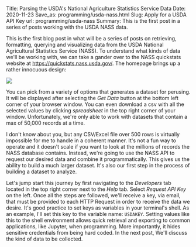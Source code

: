 Title: Parsing the USDA's National Agriculture Statistics Service Data
Date: 2020-11-23
Save_as: programming/usda-nass.html
Slug: Apply for a USDA API Key
url: programming/usda-nass
Summary: This is the first post in a series of posts working with the USDA NASS data.

This is the first blog post in what will be a series of posts on retrieving, formatting, querying and visualizing data from the USDA National Agricultural Statistics Service (NASS). To understand what kinds of data we'll be working with, we can take a gander over to the NASS quickstats website at <a href="https://quickstats.nass.usda.gov/" class="inlinelink">https://quickstats.nass.usda.gov/</a>. The homepage brings up a rather innocuous design:

<img class="articleimg" src=https://trimbljk.github.io/theme/images/usda_ws_screenshot.png>

You can pick from a variety of options that generates a dataset for perusing. It will be displayed after selecting the _Get Data_ button at the bottom left corner of your browser window. You can even download a csv with all the selected values by clicking _spreadsheet_ in the top right corner of your window. Unfortunately, we're only able to work with datasets that contain a max of 50,000 records at a time. 

I don't know about you, but any CSV/Excel file over 500 rows is virtually impossible for me to handle in a coherent manner. It's not a fun way to operate and it doesn't scale if you want to look at the millions of records the NASS database contains. Instead, we're going to use the NASS API to request our desired data and combine it programmatically. This gives us the ability to build a much larger dataset. It's also our first step in the process of building a dataset to analyze.

Let's jump start this journey by first navigating to the _Developers_ tab located in the top right corner next to the _Help_ tab. Select _Request API Key_ on the left. Once all the steps are followed, we'll receive a key, via email, that must be provided to each HTTP Request in order to receive the data we desire. It's good practice to set keys as variables in your terminal's shell. As an example, I'll set this key to the variable name: ```USDAKEY```. Setting values like this to the shell environment allows quick retrieval and exporting to common applications, like Jupyter, when programming. More importantly, it hides sensitive credentials from being hard coded. In the next post, We'll discuss the kind of data to be collected.  



